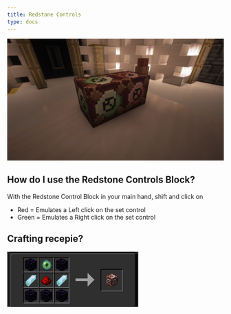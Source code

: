 ```yaml
---
title: Redstone Controls
type: docs
---
```

![boo](images/redstone-control/redstone-control-2.png)

## How do I use the Redstone Controls Block?
With the Redstone Control Block in your main hand, shift and click on 

* Red = Emulates a Left click on the set control
* Green = Emulates a Right click on the set control

## Crafting recepie?
![boo](images/redstone-control/rcr.png)
